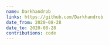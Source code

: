 ```yaml
---
name: Darkhandrob
links: https://github.com/Darkhandrob
date_from: 2020-08-28
date_to: 2020-08-28
contributions: code
---
```

